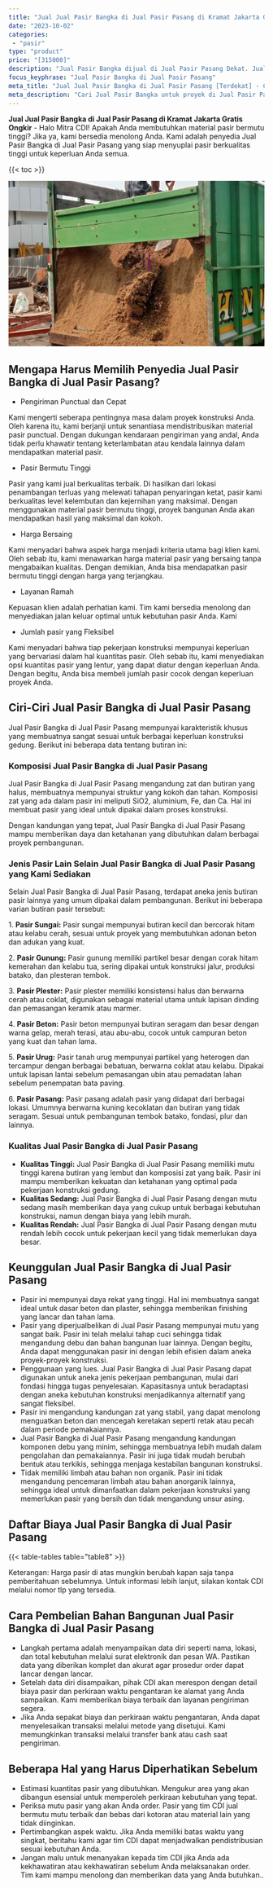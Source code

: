 ```yaml
---
title: "Jual Jual Pasir Bangka di Jual Pasir Pasang di Kramat Jakarta Gratis Ongkir"
date: "2023-10-02"
categories:
 - "pasir"
type: "product"
price: "[315000]"
description: "Jual Pasir Bangka dijual di Jual Pasir Pasang Dekat. Jual Pasir Bangka ini sering digunakan dalam proyek konstruksi sebagai bahan campuran yang berkualitas dan bersih. Kontak kami untuk mendapatkan informasi lebih lanjut."
focus_keyphrase: "Jual Pasir Bangka di Jual Pasir Pasang"
meta_title: "Jual Jual Pasir Bangka di Jual Pasir Pasang [Terdekat] - CDI"
meta_description: "Cari Jual Pasir Bangka untuk proyek di Jual Pasir Pasang? Kami menyediakan Jual Pasir Bangka berkualitas untuk material adukan. Raih penawaran terbaik sekarang."
---
```


**Jual Jual Pasir Bangka di Jual Pasir Pasang di Kramat Jakarta Gratis Ongkir** - Halo Mitra CDI! Apakah Anda membutuhkan material pasir bermutu tinggi? Jika ya, kami bersedia menolong Anda. Kami adalah penyedia Jual Pasir Bangka di Jual Pasir Pasang yang siap menyuplai pasir berkualitas tinggi untuk keperluan Anda semua.

{{< toc >}}

![Jual Jual Pasir Bangka di Jual Pasir Pasang di Kramat Jakarta Gratis Ongkir](/images/pasir/pasir-bangunan-34.jpg)

## Mengapa Harus Memilih Penyedia Jual Pasir Bangka di Jual Pasir Pasang?

*   Pengiriman Punctual dan Cepat

Kami mengerti seberapa pentingnya masa dalam proyek konstruksi Anda. Oleh karena itu, kami berjanji untuk senantiasa mendistribusikan material pasir punctual. Dengan dukungan kendaraan pengiriman yang andal, Anda tidak perlu khawatir tentang keterlambatan atau kendala lainnya dalam mendapatkan material pasir.
*   Pasir Bermutu Tinggi

Pasir yang kami jual berkualitas terbaik. Di hasilkan dari lokasi penambangan terluas yang melewati tahapan penyaringan ketat, pasir kami berkualitas level kelembutan dan kejernihan yang maksimal. Dengan menggunakan material pasir bermutu tinggi, proyek bangunan Anda akan mendapatkan hasil yang maksimal dan kokoh.
*   Harga Bersaing

Kami menyadari bahwa aspek harga menjadi kriteria utama bagi klien kami. Oleh sebab itu, kami menawarkan harga material pasir yang bersaing tanpa mengabaikan kualitas. Dengan demikian, Anda bisa mendapatkan pasir bermutu tinggi dengan harga yang terjangkau.
*   Layanan Ramah

Kepuasan klien adalah perhatian kami. Tim kami bersedia menolong dan menyediakan jalan keluar optimal untuk kebutuhan pasir Anda. Kami

*   Jumlah pasir yang Fleksibel

Kami menyadari bahwa tiap pekerjaan konstruksi mempunyai keperluan yang bervariasi dalam hal kuantitas pasir. Oleh sebab itu, kami menyediakan opsi kuantitas pasir yang lentur, yang dapat diatur dengan keperluan Anda. Dengan begitu, Anda bisa membeli jumlah pasir cocok dengan keperluan proyek Anda.

## Ciri-Ciri Jual Pasir Bangka di Jual Pasir Pasang

Jual Pasir Bangka di Jual Pasir Pasang mempunyai karakteristik khusus yang membuatnya sangat sesuai untuk berbagai keperluan konstruksi gedung. Berikut ini beberapa data tentang butiran ini:

### Komposisi Jual Pasir Bangka di Jual Pasir Pasang

Jual Pasir Bangka di Jual Pasir Pasang mengandung zat dan butiran yang halus, membuatnya mempunyai struktur yang kokoh dan tahan. Komposisi zat yang ada dalam pasir ini meliputi SiO2, aluminium, Fe, dan Ca. Hal ini membuat pasir yang ideal untuk dipakai dalam proses konstruksi.

Dengan kandungan yang tepat, Jual Pasir Bangka di Jual Pasir Pasang mampu memberikan daya dan ketahanan yang dibutuhkan dalam berbagai proyek pembangunan.

### Jenis Pasir Lain Selain Jual Pasir Bangka di Jual Pasir Pasang yang Kami Sediakan

Selain Jual Pasir Bangka di Jual Pasir Pasang, terdapat aneka jenis butiran pasir lainnya yang umum dipakai dalam pembangunan. Berikut ini beberapa varian butiran pasir tersebut:

1\.  **Pasir Sungai:** Pasir sungai mempunyai butiran kecil dan bercorak hitam atau kelabu cerah, sesuai untuk proyek yang membutuhkan adonan beton dan adukan yang kuat.

2\.  **Pasir Gunung:** Pasir gunung memiliki partikel besar dengan corak hitam kemerahan dan kelabu tua, sering dipakai untuk konstruksi jalur, produksi batako, dan plesteran tembok.

3\.  **Pasir Plester:** Pasir plester memiliki konsistensi halus dan berwarna cerah atau coklat, digunakan sebagai material utama untuk lapisan dinding dan pemasangan keramik atau marmer.

4\.  **Pasir Beton:** Pasir beton mempunyai butiran seragam dan besar dengan warna gelap, merah terasi, atau abu-abu, cocok untuk campuran beton yang kuat dan tahan lama.

5\.  **Pasir Urug:** Pasir tanah urug mempunyai partikel yang heterogen dan tercampur dengan berbagai bebatuan, berwarna coklat atau kelabu. Dipakai untuk lapisan lantai sebelum pemasangan ubin atau pemadatan lahan sebelum penempatan bata paving.

6\.  **Pasir Pasang:** Pasir pasang adalah pasir yang didapat dari berbagai lokasi. Umumnya berwarna kuning kecoklatan dan butiran yang tidak seragam. Sesuai untuk pembangunan tembok batako, fondasi, plur dan lainnya.

### Kualitas Jual Pasir Bangka di Jual Pasir Pasang

*   **Kualitas Tinggi:** Jual Pasir Bangka di Jual Pasir Pasang memiliki mutu tinggi karena butiran yang lembut dan komposisi zat yang baik. Pasir ini mampu memberikan kekuatan dan ketahanan yang optimal pada pekerjaan konstruksi gedung.
*   **Kualitas Sedang:** Jual Pasir Bangka di Jual Pasir Pasang dengan mutu sedang masih memberikan daya yang cukup untuk berbagai kebutuhan konstruksi, namun dengan biaya yang lebih murah.
*   **Kualitas Rendah:** Jual Pasir Bangka di Jual Pasir Pasang dengan mutu rendah lebih cocok untuk pekerjaan kecil yang tidak memerlukan daya besar.

## Keunggulan Jual Pasir Bangka di Jual Pasir Pasang

*   Pasir ini mempunyai daya rekat yang tinggi. Hal ini membuatnya sangat ideal untuk dasar beton dan plaster, sehingga memberikan finishing yang lancar dan tahan lama.
*   Pasir yang diperjualbelikan di Jual Pasir Pasang mempunyai mutu yang sangat baik. Pasir ini telah melalui tahap cuci sehingga tidak mengandung debu dan bahan bangunan luar lainnya. Dengan begitu, Anda dapat menggunakan pasir ini dengan lebih efisien dalam aneka proyek-proyek konstruksi.
*   Penggunaan yang lues. Jual Pasir Bangka di Jual Pasir Pasang dapat digunakan untuk aneka jenis pekerjaan pembangunan, mulai dari fondasi hingga tugas penyelesaian. Kapasitasnya untuk beradaptasi dengan aneka kebutuhan konstruksi menjadikannya alternatif yang sangat fleksibel.
*   Pasir ini mengandung kandungan zat yang stabil, yang dapat menolong menguatkan beton dan mencegah keretakan seperti retak atau pecah dalam periode pemakaiannya.
*   Jual Pasir Bangka di Jual Pasir Pasang mengandung kandungan komponen debu yang minim, sehingga membuatnya lebih mudah dalam pengolahan dan pemakaiannya. Pasir ini juga tidak mudah berubah bentuk atau terkikis, sehingga menjaga kestabilan bangunan konstruksi.
*   Tidak memiliki limbah atau bahan non organik. Pasir ini tidak mengandung pencemaran limbah atau bahan anorganik lainnya, sehingga ideal untuk dimanfaatkan dalam pekerjaan konstruksi yang memerlukan pasir yang bersih dan tidak mengandung unsur asing.

## Daftar Biaya Jual Pasir Bangka di Jual Pasir Pasang

{{< table-tables table="table8" >}}

Keterangan: Harga pasir di atas mungkin berubah kapan saja tanpa pemberitahuan sebelumnya. Untuk informasi lebih lanjut, silakan kontak CDI melalui nomor tlp yang tersedia.

## Cara Pembelian Bahan Bangunan Jual Pasir Bangka di Jual Pasir Pasang

*   Langkah pertama adalah menyampaikan data diri seperti nama, lokasi, dan total kebutuhan melalui surat elektronik dan pesan WA. Pastikan data yang diberikan komplet dan akurat agar prosedur order dapat lancar dengan lancar.
*   Setelah data diri disampaikan, pihak CDI akan merespon dengan detail biaya pasir dan perkiraan waktu pengantaran ke alamat yang Anda sampaikan. Kami memberikan biaya terbaik dan layanan pengiriman segera.
*   Jika Anda sepakat biaya dan perkiraan waktu pengantaran, Anda dapat menyelesaikan transaksi melalui metode yang disetujui. Kami memungkinkan transaksi melalui transfer bank atau cash saat pengiriman.

## Beberapa Hal yang Harus Diperhatikan Sebelum

*   Estimasi kuantitas pasir yang dibutuhkan. Mengukur area yang akan dibangun esensial untuk memperoleh perkiraan kebutuhan yang tepat.
*   Periksa mutu pasir yang akan Anda order. Pasir yang tim CDI jual bermutu mutu terbaik dan bebas dari kotoran atau material lain yang tidak diinginkan.
*   Pertimbangkan aspek waktu. Jika Anda memiliki batas waktu yang singkat, beritahu kami agar tim CDI dapat menjadwalkan pendistribusian sesuai kebutuhan Anda.
*   Jangan malu untuk menanyakan kepada tim CDI jika Anda ada kekhawatiran atau kekhawatiran sebelum Anda melaksanakan order. Tim kami mampu menolong dan memberikan data yang Anda butuhkan..